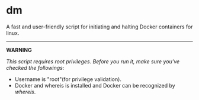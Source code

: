 # dm
A fast and user-friendly script for initiating and halting Docker containers for linux.

---

**WARNING**

*This script requires root privileges. Before you run it, make sure you've checked the followings:*
 
  + Username is "root"(for privilege validation).
  + Docker and whereis is installed and Docker can be recognized by *whereis*.
